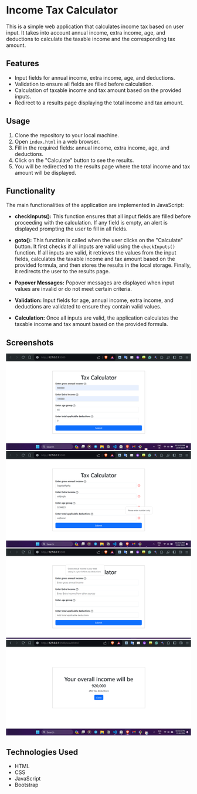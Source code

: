 # Income Tax Calculator

This is a simple web application that calculates income tax based on user input. It takes into account annual income, extra income, age, and deductions to calculate the taxable income and the corresponding tax amount.

## Features

- Input fields for annual income, extra income, age, and deductions.
- Validation to ensure all fields are filled before calculation.
- Calculation of taxable income and tax amount based on the provided inputs.
- Redirect to a results page displaying the total income and tax amount.

## Usage

1. Clone the repository to your local machine.
2. Open `index.html` in a web browser.
3. Fill in the required fields: annual income, extra income, age, and deductions.
4. Click on the "Calculate" button to see the results.
5. You will be redirected to the results page where the total income and tax amount will be displayed.

## Functionality

The main functionalities of the application are implemented in JavaScript:

- **checkInputs():** This function ensures that all input fields are filled before proceeding with the calculation. If any field is empty, an alert is displayed prompting the user to fill in all fields.

- **goto():** This function is called when the user clicks on the "Calculate" button. It first checks if all inputs are valid using the `checkInputs()` function. If all inputs are valid, it retrieves the values from the input fields, calculates the taxable income and tax amount based on the provided formula, and then stores the results in the local storage. Finally, it redirects the user to the results page.
- **Popover Messages:** Popover messages are displayed when input values are invalid or do not meet certain criteria.
- **Validation:** Input fields for age, annual income, extra income, and deductions are validated to ensure they contain valid values.
- **Calculation:** Once all inputs are valid, the application calculates the taxable income and tax amount based on the provided formula.
## Screenshots

![Screenshot of the Income Tax Calculator](screenshot1.png)
![Screenshot of the Income Tax Calculator](screenshot2.png)
![Screenshot of the Income Tax Calculator](screenshot3.png)
![Screenshot of the Income Tax Calculator](screenshot4.png)

## Technologies Used

- HTML
- CSS
- JavaScript
- Bootstrap

